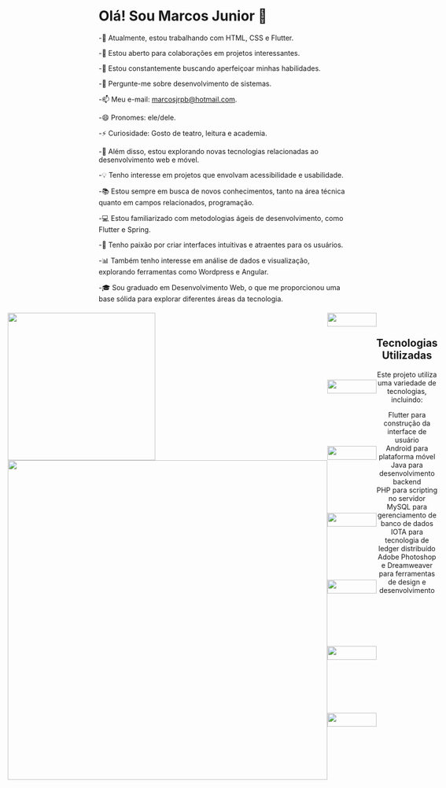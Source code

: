 # Olá! Sou Marcos Junior 👋

-🔭 Atualmente, estou trabalhando com HTML, CSS e Flutter.

-👯 Estou aberto para colaborações em projetos interessantes.

-🤔 Estou constantemente buscando aperfeiçoar minhas habilidades.

-💬 Pergunte-me sobre desenvolvimento de sistemas.

-📫 Meu e-mail: marcosjrpb@hotmail.com.

-😄 Pronomes: ele/dele.

-⚡ Curiosidade: Gosto de teatro, leitura e academia.

-🚀 Além disso, estou explorando novas tecnologias relacionadas ao desenvolvimento web e móvel.

-💡 Tenho interesse em projetos que envolvam acessibilidade e usabilidade.

-📚 Estou sempre em busca de novos conhecimentos, tanto na área técnica quanto em campos relacionados, programação.

-💻 Estou familiarizado com metodologias ágeis de desenvolvimento, como Flutter e Spring.

-🎨 Tenho paixão por criar interfaces intuitivas e atraentes para os usuários.

-📊 Também tenho interesse em análise de dados e visualização, explorando ferramentas como Wordpress e Angular.

-🎓 Sou graduado em Desenvolvimento Web, o que me proporcionou uma base sólida para explorar diferentes áreas da tecnologia.


<div align="center">
  <div style="margin-top: 20px; display: flex; justify-content: center;">
    <div style="display: flex; flex-direction: column;">       
      <img src="https://github-readme-stats.vercel.app/api/top-langs/?username=marcosjrpb&theme=blue-green" style="width:300px;">
      <img src="https://github-readme-stats.vercel.app/api?username=marcosjrpb&theme=blue-green" style="width:650px;">
    </div>
    <div style="display: flex; flex-wrap: wrap; justify-content: center;">
    <img src="https://img.shields.io/badge/Flutter-02569B?style=for-the-badge&logo=flutter&logoColor=white" width="100" height="28"/>
    <img src="https://img.shields.io/badge/Android-3DDC84?style=for-the-badge&logo=android&logoColor=white" width="100" height="28"/>
    <img src="https://img.shields.io/badge/Java-ED8B00?style=for-the-badge&logo=openjdk&logoColor=white" width="100" height="28"/>
    <img src="https://img.shields.io/badge/PHP-777BB4?style=for-the-badge&logo=php&logoColor=white" width="100" height="28"/>
    <img src="https://img.shields.io/badge/MySQL-00000F?style=for-the-badge&logo=mysql&logoColor=white" width="100" height="28"/> 
    <img src="https://img.shields.io/badge/iota-131F37?style=for-the-badge&logo=iota&logoColor=white" width="100" height="28"/>  
    <img src="https://aleen42.github.io/badges/src/photoshop.svg" width="100" height="28"/>

  </div>
 
  <div align="center" style="margin-top: 20px;">
    <h2> Tecnologias Utilizadas </h2>
    <p> Este projeto utiliza uma variedade de tecnologias, incluindo:</p>
    <ul style="list-style-type: none; padding: 0;">
      <li>Flutter para construção da interface de usuário</li>
      <li>Android para plataforma móvel</li>
      <li>Java para desenvolvimento backend</li>
      <li>PHP para scripting no servidor</li>
      <li>MySQL para gerenciamento de banco de dados</li>
      <li>IOTA para tecnologia de ledger distribuído</li>
      <li>Adobe Photoshop e Dreamweaver para ferramentas de design e desenvolvimento</li>
    </ul>
  </div>
</div>

</div>

